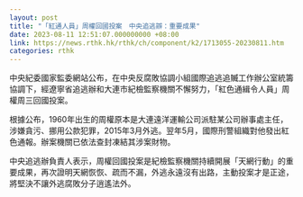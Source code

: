 ```yaml
---
layout: post
title: "「紅通人員」周權回國投案　中央追逃辧：重要成果"
date: 2023-08-11 12:51:07.000000000 +08:00
link: https://news.rthk.hk/rthk/ch/component/k2/1713055-20230811.htm
categories: rthk
---
```


中央紀委國家監委網站公布，在中央反腐敗協調小組國際追逃追贓工作辦公室統籌協調下，經遼寧省追逃辦和大連市紀檢監察機關不懈努力，「紅色通緝令人員」周權周三回國投案。

根據公布，1960年出生的周權原本是大連遠洋運輸公司派駐某公司辦事處主任，涉嫌貪污、挪用公款犯罪，2015年3月外逃。翌年5月，國際刑警組織對他發出紅色通報。辦案機關已依法查封凍結其涉案財物。

中央追逃辦負責人表示，周權回國投案是紀檢監察機關持續開展「天網行動」的重要成果，再次證明天網恢恢、疏而不漏，外逃永遠沒有出路，主動投案才是正途，將堅決不讓外逃腐敗分子逍遙法外。
